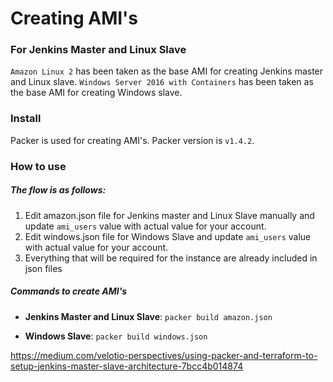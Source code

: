 # Creating AMI's

### For Jenkins Master and Linux Slave
`Amazon Linux 2` has been taken as the base AMI for creating Jenkins master and Linux slave.
`Windows Server 2016 with Containers` has been taken as the base AMI for creating Windows slave.

### Install
Packer is used for creating AMI's. 
Packer version is `v1.4.2`.

### How to use

##### The flow is as follows:
1. Edit amazon.json file for Jenkins master and Linux Slave manually and update `ami_users` value with actual value for your account.
2. Edit windows.json file for Windows Slave and update `ami_users` value with actual value for your account.
3. Everything that will be required for the instance are already included in json files
   
##### Commands to create AMI's
* **Jenkins Master and Linux Slave**: `packer build amazon.json`
&nbsp;

* **Windows Slave**: `packer build windows.json`


https://medium.com/velotio-perspectives/using-packer-and-terraform-to-setup-jenkins-master-slave-architecture-7bcc4b014874
